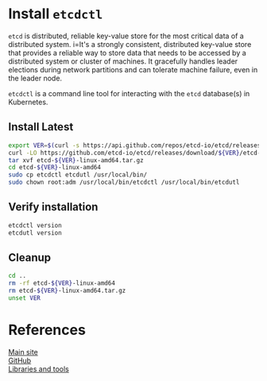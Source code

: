 # Install `etcdctl`
`etcd` is distributed, reliable key-value store for the most critical data of a distributed system. i=It's a strongly consistent, distributed key-value store that provides a reliable way to store data that needs to be accessed by a distributed system or cluster of machines. It gracefully handles leader elections during network partitions and can tolerate machine failure, even in the leader node.

`etcdctl` is a command line tool for interacting with the `etcd` database(s) in Kubernetes.

## Install Latest
```sh
export VER=$(curl -s https://api.github.com/repos/etcd-io/etcd/releases/latest|grep tag_name | cut -d '"' -f 4)
curl -LO https://github.com/etcd-io/etcd/releases/download/${VER}/etcd-${VER}-linux-amd64.tar.gz
tar xvf etcd-${VER}-linux-amd64.tar.gz
cd etcd-${VER}-linux-amd64
sudo cp etcdctl etcdutl /usr/local/bin/
sudo chown root:adm /usr/local/bin/etcdctl /usr/local/bin/etcdutl
```

## Verify installation
```sh 
etcdctl version
etcdutl version
```

## Cleanup
```sh
cd ..
rm -rf etcd-${VER}-linux-amd64
rm etcd-${VER}-linux-amd64.tar.gz
unset VER
```

# References
[Main site](https://etcd.io/docs/v3.4/dev-guide/interacting_v3/)  
[GitHub](https://github.com/etcd-io/etcd/tree/main/etcdctl)  
[Libraries and tools](https://etcd.io/docs/v3.5/integrations/)
